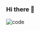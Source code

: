 
### Hi there 👋

![code](https://user-images.githubusercontent.com/60751023/125093539-04121980-e0f0-11eb-8a2a-398fe1dbb1d5.png)

